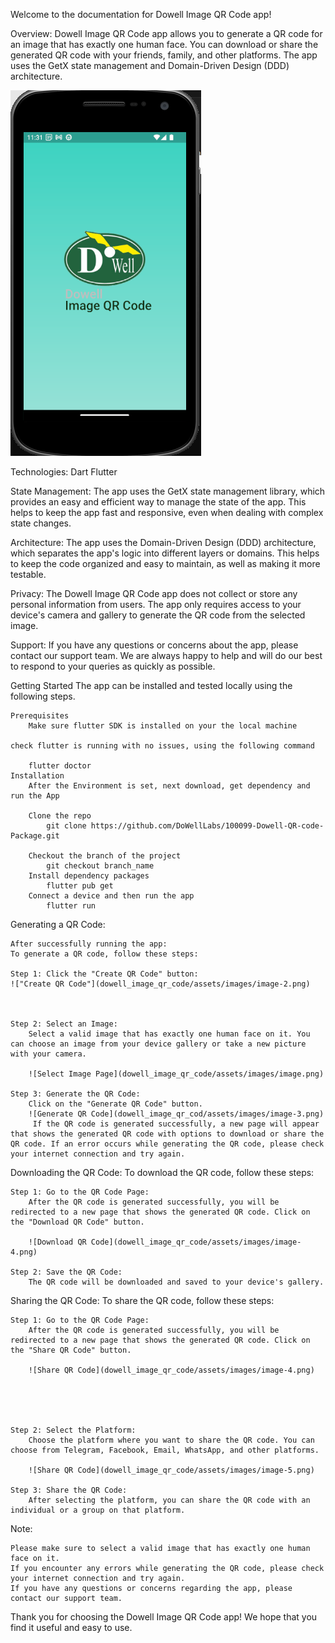 Welcome to the documentation for Dowell Image QR Code app!

Overview:
Dowell Image QR Code app allows you to generate a QR code for an image that has exactly one human face. You can download or share the generated QR code with your friends, family, and other platforms. The app uses the GetX state management and Domain-Driven Design (DDD) architecture.

![Splash Screen](dowell_image_qr_code/assets/images/image-6.png)

Technologies:
Dart
Flutter

State Management:
The app uses the GetX state management library, which provides an easy and efficient way to manage the state of the app. This helps to keep the app fast and responsive, even when dealing with complex state changes.

Architecture:
The app uses the Domain-Driven Design (DDD) architecture, which separates the app's logic into different layers or domains. This helps to keep the code organized and easy to maintain, as well as making it more testable.

Privacy:
The Dowell Image QR Code app does not collect or store any personal information from users. The app only requires access to your device's camera and gallery to generate the QR code from the selected image.

Support:
If you have any questions or concerns about the app, please contact our support team. We are always happy to help and will do our best to respond to your queries as quickly as possible.

Getting Started
The app can be installed and tested locally using the following steps.

    Prerequisites
        Make sure flutter SDK is installed on your the local machine

    check flutter is running with no issues, using the following command

        flutter doctor
    Installation
        After the Environment is set, next download, get dependency and run the App

        Clone the repo
            git clone https://github.com/DoWellLabs/100099-Dowell-QR-code-Package.git

        Checkout the branch of the project
            git checkout branch_name
        Install dependency packages
            flutter pub get
        Connect a device and then run the app
            flutter run

Generating a QR Code:

    After successfully running the app:
    To generate a QR code, follow these steps:

    Step 1: Click the "Create QR Code" button:
    !["Create QR Code"](dowell_image_qr_code/assets/images/image-2.png)



    Step 2: Select an Image:
        Select a valid image that has exactly one human face on it. You can choose an image from your device gallery or take a new picture with your camera.

        ![Select Image Page](dowell_image_qr_code/assets/images/image.png)

    Step 3: Generate the QR Code:
        Click on the "Generate QR Code" button.
        ![Generate QR Code](dowell_image_qr_cod/assets/images/image-3.png)
         If the QR code is generated successfully, a new page will appear that shows the generated QR code with options to download or share the QR code. If an error occurs while generating the QR code, please check your internet connection and try again.

Downloading the QR Code:
To download the QR code, follow these steps:

    Step 1: Go to the QR Code Page:
        After the QR code is generated successfully, you will be redirected to a new page that shows the generated QR code. Click on the "Download QR Code" button.

        ![Download QR Code](dowell_image_qr_code/assets/images/image-4.png)

    Step 2: Save the QR Code:
        The QR code will be downloaded and saved to your device's gallery.

Sharing the QR Code:
To share the QR code, follow these steps:

    Step 1: Go to the QR Code Page:
        After the QR code is generated successfully, you will be redirected to a new page that shows the generated QR code. Click on the "Share QR Code" button.

        ![Share QR Code](dowell_image_qr_code/assets/images/image-4.png)





    Step 2: Select the Platform:
        Choose the platform where you want to share the QR code. You can choose from Telegram, Facebook, Email, WhatsApp, and other platforms.

        ![Share QR Code](dowell_image_qr_code/assets/images/image-5.png)

    Step 3: Share the QR Code:
        After selecting the platform, you can share the QR code with an individual or a group on that platform.

Note:

    Please make sure to select a valid image that has exactly one human face on it.
    If you encounter any errors while generating the QR code, please check your internet connection and try again.
    If you have any questions or concerns regarding the app, please contact our support team.

Thank you for choosing the Dowell Image QR Code app! We hope that you find it useful and easy to use.
